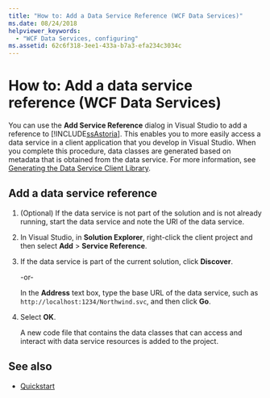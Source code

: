 ```yaml
---
title: "How to: Add a Data Service Reference (WCF Data Services)"
ms.date: 08/24/2018
helpviewer_keywords:
  - "WCF Data Services, configuring"
ms.assetid: 62c6f318-3ee1-433a-b7a3-efa234c3034c
---
```

# How to: Add a data service reference (WCF Data Services)

You can use the **Add Service Reference** dialog in Visual Studio to add a reference to [!INCLUDE[ssAstoria](../../../../includes/ssastoria-md.md)]. This enables you to more easily access a data service in a client application that you develop in Visual Studio. When you complete this procedure, data classes are generated based on metadata that is obtained from the data service. For more information, see [Generating the Data Service Client Library](../../../../docs/framework/data/wcf/generating-the-data-service-client-library-wcf-data-services.md).

## Add a data service reference

1. (Optional) If the data service is not part of the solution and is not already running, start the data service and note the URI of the data service.

2. In Visual Studio, in **Solution Explorer**, right-click the client project and then select **Add** > **Service Reference**.

3. If the data service is part of the current solution, click **Discover**.

     -or-

     In the **Address** text box, type the base URL of the data service, such as `http://localhost:1234/Northwind.svc`, and then click **Go**.

4. Select **OK**.

     A new code file that contains the data classes that can access and interact with data service resources is added to the project.

## See also

- [Quickstart](../../../../docs/framework/data/wcf/quickstart-wcf-data-services.md)